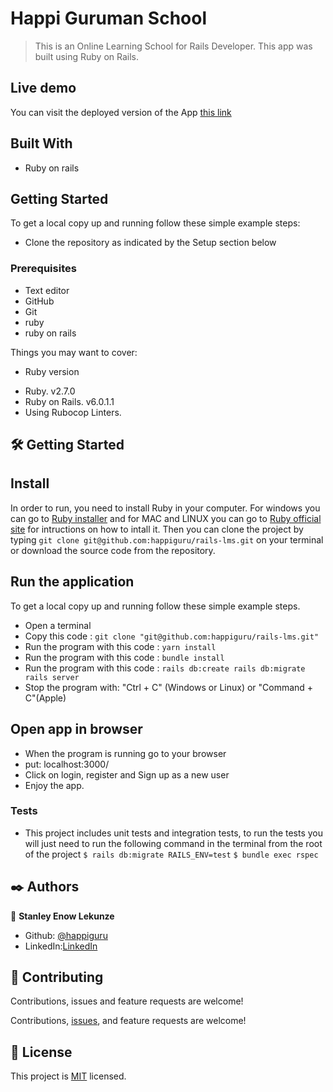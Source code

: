 # Happi Guruman School

> This is an Online Learning School for Rails Developer. This app was built using Ruby on Rails.


## Live demo

You can visit the deployed version of the App [this link](https://codeforuse.herokuapp.com/)

## Built With

- Ruby on rails

## Getting Started

To get a local copy up and running follow these simple example steps:

- Clone the repository as indicated by the Setup section below

### Prerequisites

- Text editor
- GitHub
- Git
- ruby
- ruby on rails


Things you may want to cover:

* Ruby version
- Ruby. v2.7.0
- Ruby on Rails. v6.0.1.1
- Using Rubocop Linters.

## 🛠 Getting Started
## Install 
In order to run, you need to install Ruby in your computer. For windows you can go to [Ruby installer](https://rubyinstaller.org/) and for MAC and LINUX you can go to [Ruby official site](https://www.ruby-lang.org/en/downloads/) for intructions on how to intall it. Then you can clone the project by typing ```git clone git@github.com:happiguru/rails-lms.git``` on your terminal or download the source code from the repository.

## Run the application
To get a local copy up and running follow these simple example steps.

- Open a terminal
- Copy this code : ```git clone "git@github.com:happiguru/rails-lms.git"```
- Run the program with this code : ```yarn install```
- Run the program with this code : ```bundle install```
- Run the program with this code : ```rails db:create rails db:migrate rails server```
- Stop the program with: "Ctrl + C" (Windows or Linux) or "Command + C"(Apple)

## Open app in browser

- When the program is running go to your browser
- put: localhost:3000/
- Click on login, register and Sign up as a new user
- Enjoy the app.

<!--## Available Routes-->

<!--#### `GET: /houses` -> To get the list of all the available houses, it doesn't require authentication.-->
<!--####  `GET: /houses/1` -> To get a specific house, it doesn't require authentication.-->
<!--####  `POST: /houses `-> To create a house, it requires to be authenticated and have the admin role.-->
<!--####  `DELETE: /houses/1` -> To delete a specific hourse, it requires to be authenticated and have the admin role.-->
<!--####  `GET: /rents/1` -> To get the rent houses for a specific user, it requires to be authenticated.-->
<!--####  `DELETE: /rent/1` -> To delete a specific rent from the favourites table, it requires to be authenticated.-->
<!--####  `GET: /users` -> To get the list of all the users, it requires to be authenticated and have the admin role.-->
<!--####  `GET: /users/1` -> To get a specific user, it requires to be authenticated.-->
<!--####  `DELETE: /users/1` -> To delete a specific user, it requires to be authenticated and have the admin role-->
<!--####  `POST: /users` -> To create a new user, it doesn't require to be authenticated.-->
<!--####  `PUT: /users/1` -> To update a specific user, it requires to be authenticated.-->
<!--####  `POST: /auth/login` -> To log in and receive the auth token, it requires to be authenticated.-->

### Tests

- This project includes unit tests and integration tests, to run the tests you will just need to run the following command in the terminal from the root of the project
  `$ rails db:migrate RAILS_ENV=test`
  `$ bundle exec rspec`


## ✒️ Authors

👤 **Stanley Enow Lekunze**

- Github: [@happiguru](https://github.com/happiguru)
- LinkedIn:[LinkedIn](https://www.linkedin.com/in/lekunze-nley)

## 🤝 Contributing
Contributions, issues and feature requests are welcome!

Contributions, [issues](https://github.com/happiguru/real-estate/issues), and feature requests are welcome!

## 📝 License
This project is [MIT](lic.url) licensed.

